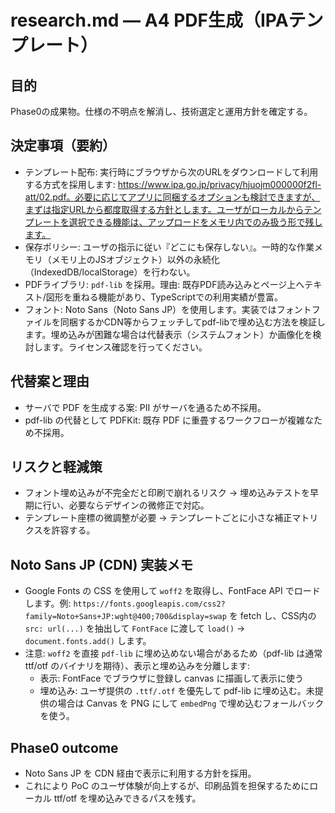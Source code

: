 # research.md — A4 PDF生成（IPAテンプレート）

## 目的
Phase0の成果物。仕様の不明点を解消し、技術選定と運用方針を確定する。

## 決定事項（要約）
- テンプレート配布: 実行時にブラウザから次のURLをダウンロードして利用する方式を採用します: https://www.ipa.go.jp/privacy/hjuojm000000f2fl-att/02.pdf。必要に応じてアプリに同梱するオプションも検討できますが、まずは指定URLから都度取得する方針とします。ユーザがローカルからテンプレートを選択できる機能は、アップロードをメモリ内でのみ扱う形で残します。
- 保存ポリシー: ユーザの指示に従い『どこにも保存しない』。一時的な作業メモリ（メモリ上のJSオブジェクト）以外の永続化（IndexedDB/localStorage）を行わない。
- PDFライブラリ: `pdf-lib` を採用。理由: 既存PDF読み込みとページ上へテキスト/図形を重ねる機能があり、TypeScriptでの利用実績が豊富。
- フォント: Noto Sans（Noto Sans JP）を使用します。実装ではフォントファイルを同梱するかCDN等からフェッチしてpdf-libで埋め込む方法を検証します。埋め込みが困難な場合は代替表示（システムフォント）か画像化を検討します。ライセンス確認を行ってください。

## 代替案と理由
- サーバで PDF を生成する案: PII がサーバを通るため不採用。
- pdf-lib の代替として PDFKit: 既存 PDF に重畳するワークフローが複雑なため不採用。

## リスクと軽減策
- フォント埋め込みが不完全だと印刷で崩れるリスク → 埋め込みテストを早期に行い、必要ならデザインの微修正で対応。
- テンプレート座標の微調整が必要 → テンプレートごとに小さな補正マトリクスを許容する。

## Noto Sans JP (CDN) 実装メモ

- Google Fonts の CSS を使用して `woff2` を取得し、FontFace API でロードします。例: `https://fonts.googleapis.com/css2?family=Noto+Sans+JP:wght@400;700&display=swap` を fetch し、CSS内の `src: url(...)` を抽出して `FontFace` に渡して `load()` -> `document.fonts.add()` します。
- 注意: `woff2` を直接 `pdf-lib` に埋め込めない場合があるため（pdf-lib は通常 ttf/otf のバイナリを期待）、表示と埋め込みを分離します:
  - 表示: FontFace でブラウザに登録し canvas に描画して表示に使う
  - 埋め込み: ユーザ提供の `.ttf/.otf` を優先して pdf-lib に埋め込む。未提供の場合は Canvas を PNG にして `embedPng` で埋め込むフォールバックを使う。

## Phase0 outcome

- Noto Sans JP を CDN 経由で表示に利用する方針を採用。
- これにより PoC のユーザ体験が向上するが、印刷品質を担保するためにローカル ttf/otf を埋め込みできるパスを残す。
